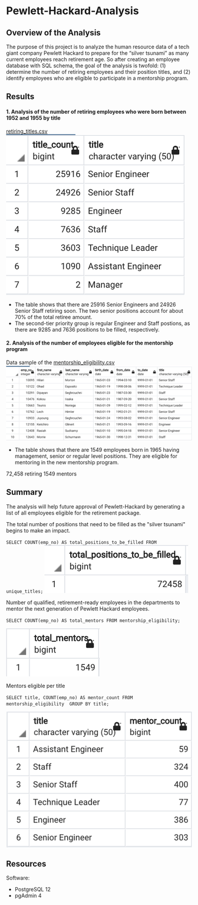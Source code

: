 # Pewlett-Hackard-Analysis

## Overview of the Analysis
The purpose of this project is to analyze the human resource data of a tech giant company Pewlett Hackard to prepare for the “silver tsunami” as many current employees reach retirement age. So after creating an employee database with SQL schema, the goal of the analysis is twofold: (1) determine the number of retiring employees and their position titles, and (2) identify employees who are eligible to participate in a mentorship program. 

## Results
#### 1. Analysis of the number of retiring employees who were born between 1952 and 1955 by title
[retiring_titles.csv](Data/retiring_titles.csv)
![retiring_titles](Data/retiring_titles.png)
* The table shows that there are 25916  Senior Engineers and 24926 Senior Staff retiring soon. The two senior positions account for about 70% of the total retiree amount. 
* The second-tier priority group is regular Engineer and Staff postions, as there are 9285 and 7636 positions to be filled, respectively. 

#### 2. Analysis of the number of employees eligible for the mentorship program
Data sample of the [mentorship_eligibility.csv](Data/mentorship_eligibility.csv)
![Data sample](Data/mentorship_eligibility.png) 
* The table shows that there are 1549 employees born in 1965 having management, senior or regular level positions. They are eligible for mentoring in the new mentorship program.



72,458 retiring 
1549 mentors

## Summary
The analysis will help future approval of Pewlett-Hackard by generating a list of all employees eligible for the retirement package.  

The total number of positions that need to be filled as the "silver tsunami" begins to make an impact.

`SELECT COUNT(emp_no) AS total_positions_to_be_filled
FROM unique_titles;`
![positions_to_be_filled](Data/positions_to_be_filled.png)

Number of qualified, retirement-ready employees in the departments to mentor the next generation of Pewlett Hackard employees.

`SELECT COUNT(emp_no) AS total_mentors
FROM mentorship_eligibility;`

![total_mentors](Data/total_mentors.png)

Mentors eligible per title 

`SELECT title, COUNT(emp_no) AS mentor_count
FROM mentorship_eligibility 
GROUP BY title;`

![mentor_per_title](Data/mentor_per_title.png)


## Resources
Software:
* PostgreSQL 12
* pgAdmin 4
 
